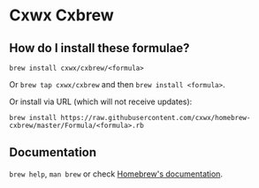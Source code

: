 # Cxwx Cxbrew

## How do I install these formulae?
`brew install cxwx/cxbrew/<formula>`

Or `brew tap cxwx/cxbrew` and then `brew install <formula>`.

Or install via URL (which will not receive updates):

```
brew install https://raw.githubusercontent.com/cxwx/homebrew-cxbrew/master/Formula/<formula>.rb
```

## Documentation
`brew help`, `man brew` or check [Homebrew's documentation](https://docs.brew.sh).
